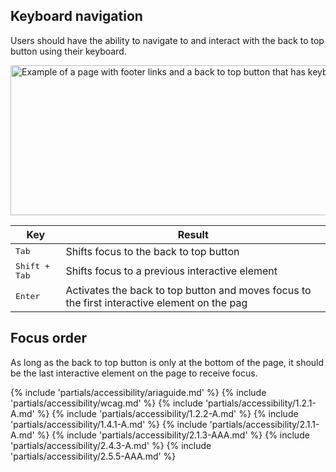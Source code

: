 ## Keyboard navigation

Users should have the ability to navigate to and interact with the back to top button using their keyboard.

<uxdot-example width-adjustment="872px">
  <img src="../back-to-top-keyboard-nav.png" 
      alt="Example of a page with footer links and a back to top button that has keyboard interaction annotations"
      width="872"
      height="240">
</uxdot-example>

<rh-table>
  <table>
    <thead>
      <tr>
        <th scope="col" data-label="Key">Key</th>
        <th scope="col" data-label="Result">Result</th>
      </tr>
    </thead>
    <tbody>
      <tr>
        <td data-label="Key"><kbd>Tab</kbd></td>
        <td data-label="Result">Shifts focus to the back to top button </td>
      </tr>
      <tr>
        <td data-label="Key"><kbd>Shift + Tab</kbd></td>
        <td data-label="Result">Shifts focus to a previous interactive element</td>
      </tr>
      <tr>
        <td data-label="Key"><kbd>Enter</kbd></td>
        <td data-label="Result">Activates the back to top button and moves focus to the first interactive element on the pag</td>
      </tr>
    </tbody>
  </table>
</rh-table>


## Focus order

As long as the back to top button is only at the bottom of the page, it should be the last interactive element on the page to receive focus.

{% include 'partials/accessibility/ariaguide.md' %}
{% include 'partials/accessibility/wcag.md' %}
{% include 'partials/accessibility/1.2.1-A.md' %}
{% include 'partials/accessibility/1.2.2-A.md' %}
{% include 'partials/accessibility/1.4.1-A.md' %}
{% include 'partials/accessibility/2.1.1-A.md' %}
{% include 'partials/accessibility/2.1.3-AAA.md' %}
{% include 'partials/accessibility/2.4.3-A.md' %}
{% include 'partials/accessibility/2.5.5-AAA.md' %}